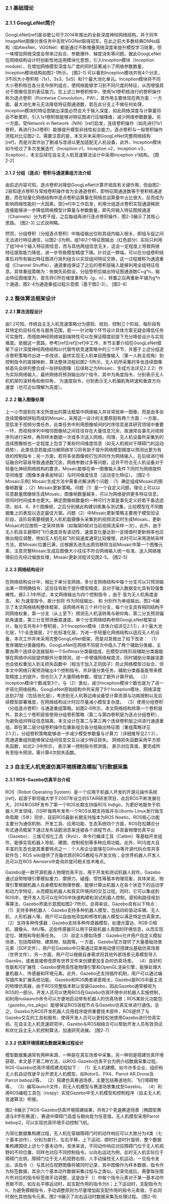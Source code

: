 
### 2.1 基础理论

### 2.1.1 GoogLeNet简介

GoogLeNet\[ref]是谷歌公司于2014年推出的全新深度神经网络结构，并于同年ImageNet图像分类任务中击败VGGNet取得冠军。在此之前大多数经典DNNs结构（如AlexNet，VGGNet）都是通过不断堆叠网络深度来提升模型学习效果，但一味增加网络深度会带来过拟合、参数爆炸、梯度消失等问题。据此GoogLeNet在网络结构设计时创新性地运用模块化思想，引入Inception模块（Inception module），在增加网络模型深度与广度的同时显著减小了网络参数数量，Inception模块结构如图2-1所示。
\[图2-1]
可以看到Inception模块共有4个分支，3不同大小卷积核（1x1，3x3，5x5）和1个最大池化单元。Inception模块将不同大小卷积核在各分支中排列组合，使网络能够学习到不同尺度的特征，从而增强其对于图像信息的表征能力。在上述三种卷积核中，使用1x1卷积核进行的卷积操作称为逐点卷积（Pointwise Convolution，PW），其作用主要体现在两方面：一方面，最大池化单元无法降低特征图通道数，若在此分支上不做任何处理，Inception模块的特征图输出深度必然会大于输入深度，如此网络深度与计算量将会不断累积，引入1x1卷积核能够对特征图进行压缩降维，减少网络参数数量。另一方面，受Network in Network（NiN）\[ref]启发，连续卷积操作（如先进行1x1卷积，再进行3x3卷积）能够提升模型非线性拟合能力，逐点卷积与一般卷积操作流程对比见图2-2。需要注意的是，本文并未采用GoogLeNet完整网络结构\[ref]，而是对其作出了删减与改进以更加适配无人机设备，此外，Inception模块如今经过了多次发展迭代（Inception v1，Inception v2，Inception v3，Xception），本文后续在自主无人机竞速算法设计中采用Inception v1结构。
\[图2-2]

#### 2.1.2 分组（逐点）卷积与通道重组方法介绍

由前述内容可知，逐点卷积对降低GoogLeNet计算开销具有关键作用，但由图2-2易知逐点卷积与常规卷积操作皆为全通道卷积，即特征图通道数等于卷积核通道数，而在轻量化网络结构中逐点卷积运算量在网络总运算量中占比很大，反而成为影响网络性能的一大因素。受\[ref]中工作启发，利用分组逐点卷积实现通道稀疏连接能够进一步降低网络模型计算量与参数数量，即先将输入特征图按通道（Channels）分为若干组，之后每组再进行逐点卷积操作，图2-3展示了其核心思路。
\[图2-3]
公式说明略。

然而，分组卷积（分组逐点卷积）中每组输出仅和其组内输入相关，即组与组之间无法进行特征通信，以图2-3为例，组1中2个特征图输出（红色部分）实际只利用了组1中4个输入特征图信息，而与其他两组信息无关，这会一定程度上导致网络特征提取能力降低，进一步导致模型精度下降。针对这一弊端，可以在分组卷积结束后对所有输出特征图进行排列组合以实现组间特征交换，这一过程被称为通道重组（Channel Shuffle），通道重组保证了之后的卷积层输入能够利用全组特征信息。具体重组策略为：依据先前假设，分组卷积后输出特征图通道数C=g\*n，输出特征图维度为，首先将C所在维度重构为（g，n），转置之后再重新平铺为g\*n个通道，图2-4为通道重组过程示意图（基于图2-3）。
\[图2-4]



### 2.2 整体算法框架设计

#### 2.2.1 算法流程设计

由1.2可知，传统自主无人机竞速策略分为感知、规划、控制三个阶段，每阶段有其特定的目标任务与服务范围，若一一针对每个环节设计具体方案无疑会降低任务可实施性，而借助神经网络端到端特性可以在保证精度前提下充分降低设计与实现难度。依据这一思路，参考\[ref]\[ref]\[ref]中工作，本节主要介绍在GoogLeNet框架下设计深度神经网络结构以代替传统竞速策略中的三个环节，并基于上述分组逐点卷积策略作出进一步改进，最终实现无人机单目图像输入（第一人称主视角）到控制指令的直接映射，算法整体流程如图2-5所示。无人机所采集的多张连续图像帧首先会排列整合成一张拼贴图像（后续称之为Mosaic，生成方法详见2.2.2）作为实际网络输入，最终网络将预测输出四个指令，其中为角度指令，分别表示无人机机架的滚转角和俯仰角， 为速度指令，分别表示无人机偏航角转速和垂直方向速度（也可近似理解为高度）。

#### 2.2.2 输入图像处理

上一小节提到在本文所提出的算法框架中网络输入并非常规单一图像，而是由多张连续图像帧拼贴而成的Mosaic，采用这一设计的主要原因有两个方面：一方面，受启发于视频分类任务，此类任务中利用图像帧间的时序信息是其研究领域中重要一环，而视频序列中相邻图像帧之间往往存在大量信息冗余，故通常会事先对视频序列进行采样，再将样本数据一次或多次送入网络。同理，无人机设备所采集到的连续图像帧也一定程度上包含了某些时间维度信息（如无人机相对于障碍门的运动趋势），此类信息若能成功被网络学习将有助于提升网络模型精度以预测出更为有效的控制指令；另一方面，若将多张图像帧打包共同作为网络输入，在后续进行特征融合时容易导致通道数冗余，网络参数过多等问题，这并不符合无人机设备对于轻量化神经网络结构的要求，Mosaic能够在单一图像输入条件下同时为网络提供空间维度（图像本身表层特征）与时间维度信息（运动变化特征）。
\[图2-5 Mosaic示例]
Mosaic生成方法中需重点解决两个问题：（1）确定组成Mosaic的图像帧数量 ；（2）Mosaic更新策略。问题（1）是一个自定义问题，理论上可以以任意数量图像帧生成Mosaic，图像帧数量越多，可以为网络提供更多特征信息，但同时时间成本也更大。确定图像帧数量的一种可行方案是事先定义好若干备选选项，如4、6、8个图像帧，之后分别据此构建训练集与测试集，比较模型在不同数据集上的表现以选定最佳方案。问题（2）中Mosaic更新策略主要用于模型验证阶段，该阶段需要根据无人机机载摄像头采集到的视频流实时生成Mosaic，更新Mosaic时应按照一定采样频率（如每隔5帧对当前视频流采样一次）。此外，由于无人机自主避障时飞行速度具有波动性，速度变化量达到一定阈值时更新频率也应做出相应调整，例如无人机在起飞阶段速度通常比较缓慢，此时可以采用逐帧采样方法，若Mosaic位置已满，应根据先进先出原则移除当前Mosaic中第一个图像元素，注意完整Mosaic生成后图像大小往往不符合网络输入统一标准，送入网络推理前应先经过缩放处理，Mosaic更新流程详见图2-5。
\[图2-5]

#### 2.2.3 网络结构设计

在网络结构设计中，相比于单分支网络，多分支网络结构中每个分支可以只预测输出某一项明确指令，这往往有助于提升模型精度，且对于输入数据变化具有较强鲁棒性。据2.2.1中所述，本文网络输出为四个控制指令 ，由于 皆为无人机角度姿态， 和 为速度指令，故计划将 作为同组输出， 和 分别作为单组输出。图2-6展示了本文网络结构整体框架，该网络共有三个并行分支，每个分支具有相同结构不同网络权重，第一分支（从上至下）预测无人机滚转角与俯仰角，第二分支预测偏航角速度，第三分支预测垂直速度。单个分支网络结构参照GoogLeNet框架设计，每分支共有4个卷积层，3个Inception模块（具体介绍详见2.1.1），4个最大池化层，1个全连接层，2个批标准化层，为进一步轻量化网络结构以适应无人机设备，本次工作并未采用完整GoogLeNet框架，而是对其做出了如下改进：
（1）舍弃辅助分类器结构。GoogLeNet在网络不同层次中插入了两个辅助分类器，主要由两个连续全连接层和一个Softmax分类器组成，在模型训练阶段辅助分类器能够在网络中间层提供额外分类预测，进一步增强网络梯度流，同时辅助分类器误差也会依权重加入到主损失函数中（相当于加入正则因子）防止网络模型过拟合，但本文中网络只需预测输出4个控制指令，并非强分类任务，辅助分类器虽能带来模型精度上的提升，但也引入了大量网络参数，增加了额外计算开销。
（2）Inception模块个数减至3个。与（2）类似，减少Inception模块个数也是为了进一步简化网络结构，GoogLeNet原始结构中共采用了9个Inception模块，网络深度达到27层（包括池化层），考虑到无人机等边缘设备受计算资源与功耗限制以及后续模型部署难度，在网络结构设计时应尽量减小模型复杂度。
（3）使用分组卷积（分组逐点卷积）与通道重组策略。如图2-6所示，本文网络结构除第一个卷积层外，其余三个卷积层皆使用分组卷积策略（第二与第四卷积层为逐点分组卷积），为避免组间特征信息隔离，本文设计在第二与第三两个连续卷积层之间进行通道重组，即在第二层分组卷积操作后重新组合各分组输出特征图（重组策略详见2.1.2）。分组卷积策略能够进一步减少模型参数量与计算力（详细推导见2.1.2），而通道重组则能够保证组间信息交互以减少特征损失。
网络损失函数采用平方损失函数，如式2-3中所示， 表示某一控制指令预测值， 表示对应真值，要完成所有至指令预测，需计算4次损失函数。

### 2.3 自主无人机竞速仿真环境搭建及模拟飞行数据采集

#### 2.3.1 ROS-Gazebo仿真平台介绍

ROS（Robot Operating System）是一个应用于机器人开发的开源元操作系统\[ref]，起源于斯坦福大学于2007年设立的STAIR研发项目，此后ROS不断发展壮大，2014年OSRF发布了第一个ROS长期支持版ROS Indigo，为更好地服务于机器人开发领域，OSRF每两年发布一个ROS长期支持版并与Ubuntu Linux发行版生命周期（5年）同步，目前ROS最新长期支持版本为ROS Noetic。ROS核心功能主要分为通信机制、开发工具、应用功能、生态系统四个方面，ROS在松耦合分布式通讯框架下通过发布话题消息来连接各个进程节点，并具备物理仿真平台（Gazebo）、三维可视化工具（Rviz）、命令行编译工具（Catkin）等基础开发组件，能够实现机器人导航、建图、控制规划等多种应用功能。此外，ROS庞大且丰富的生态也是其重要特点之一：个人和企业能够在Github等开源代码仓库共享软件包；ROS wiki提供了完备优质的ROS教程与开发文档；全世界机器人开发人员可以在ROS Awnsers中查询并提问相关技术难点。

Gazebo是一款开源机器人物理仿真平台，用于开发和测试机器人软件。Gazebo通过自带物理引擎模拟重力、摩擦力、碰撞、惯性等基本物理现象，具体来说，物理引擎根据机器人自身模型和物理参数，能够计算出机器人在各个状态下的运动学和动力学特征，从而模拟机器人和真实环境间的交互过程。同时，它可以集成到ROS中，使开发人员可以在ROS中快速构建和测试机器人控制，感知和路径规划等算法，Gazebo界面示意图如图2-7所示。总得来说，Gazebo具有以下特点：
（1）支持多种机器人：Gazebo支持多种机器人模型，包括四轮驱动车辆、无人机、人形机器人等。用户可以自由地添加和修改机器人模型以满足特定仿真需求。   
（2）支持多种传感器：Gazebo支持多种传感器模型，如激光雷达、RGB-D相机、摄像头、IMU等。这些传感器可以用于获取机器人周围的环境信息，从而实现定位、建图和导航等任务。
（3）自定义模拟场景：Gazebo允许用户自定义模拟场景，包括障碍物、建筑物、贴图等。一方面，Gazebo官方提供了大量基础场景元素（SDF文件），用户在Gazebo中只需通过简单拖动便可搭建出基础仿真场景（世界文件），另一方面，用户可以根据自身需求将其他外部场景元素模型导入Gazebo，或者直接修改原有世界文件来创建更加复杂的仿真场景。
（4）良好的性能和可扩展性：Gazebo使用高性能物理引擎和OpenGL渲染引擎，能够处理大量机器人、传感器和环境元素。此外，Gazebo还支持插件机制，用户可以通过编.写插件来扩展系统功能。
Gazebo和ROS两者紧密相关，Gazebo是ROS中最主流的物理仿真器，由于ROS完整版本默认安装Gazebo，因此Gazebo通常被视为ROS的一部分。开发人员可以使用ROS在Gazebo仿真环境中对机器人实施控制，如利用roslaunch命令可以方便地启动带有机器人的仿真场景；ROS某些元功能包（gazebo_ros_pkgs）能够保证ROS进程节点与Gazebo仿真实体进行通信。总之，Gazebo为ROS开发机器人应用程序提供重要技术部件，ROS提供了与Gazebo交互的工具和服务，使得开发人员可以更轻松地使用Gazebo进行仿真实验。在自主无人机竞速研究中，Gazebo与ROS相结合可以帮助开发人员有效测试和优化自主无人机控制算法，加速研究进展。
\[图2-7]



#### 2.3.2 仿真环境搭建及数据采集过程设计

模型数据集通常有两种来源，一种是在真实场景中采集，另一种则是搭建仿真环境获取，本文基于第二种方法，以ROS-Gazebo仿真平台为例介绍数据采集过程。ROS-Gazebo仿真环境搭建流程如下：
（1）无人机建模。如今许多企业、组织和无人机自动驾驶平台开源无人机模型，如RotorS、PX4、Parrot AR.Drone及Parrot bebop2等。
（2）搭建仿真赛道场景，主要包括赛道地形、飞行障碍物等。
（3）编写launch文件，将无人机模型与赛道场景集成至Gazebo。
（4）利用ROS编程工具包（rospy）实现Gazebo中无人机模型和控制程序（自主无人机竞速算法）桥接。

图2-8展示了ROS-Gazebo仿真环境搭建结果，共有2个竞速赛道场景（椭圆型赛道与8字形赛道），赛道中障碍门高度与朝向皆为任意值，无人机模型采用Parrot bebop2，可以实现仿真环境手动控制飞机。

为简化数据集构建过程，无人机在穿越障碍门时的动作响应可以大致分为4类（七个基本动作），分别为直行，左右平移，上下运动，顺时针逆时针旋转，整个数据集构建围绕上述七个基本动作。具体来说，不同动作响应对应障碍门位于无人机视野的不同位置，同样也对应不同控制指令。以向右运动为例，此时无人机实际位于障碍门左侧，障碍门位于无人机视野右侧，人手动操控无人机运动，一旦指令发出，该指令（）与其对应视野图像将被同时记录，其中图像作为样本数据，指令作为标签数据，其余六个基本动作数据采集过程与之类似。记录完成后，需要每张图片所对应的指令标签做手动调整，这是由于（）中每个指令元素对于某一基本动作贡献不同，如左右平移运动时，起支配作用的指令为h；上下运动时，支配指令为h，为避免模糊指令，手动调整原则为尽量增加起支配作用的指令元素值，于此同时弱化其他指令元素，图2-9展示了向右运动时数据采集及处理过程。
\[图2-9]







